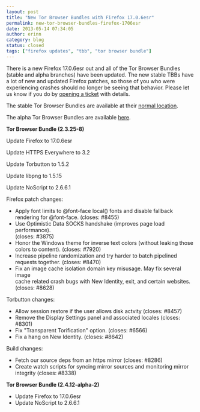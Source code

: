 ```yaml
---
layout: post
title: "New Tor Browser Bundles with Firefox 17.0.6esr"
permalink: new-tor-browser-bundles-firefox-1706esr
date: 2013-05-14 07:34:05
author: erinn
category: blog
status: closed
tags: ["firefox updates", "tbb", "tor browser bundle"]
---
```


There is a new Firefox 17.0.6esr out and all of the Tor Browser Bundles (stable and alpha branches) have been updated. The new stable TBBs have a lot of new and updated Firefox patches, so those of you who were experiencing crashes should no longer be seeing that behavior. Please let us know if you do by [opening a ticket](https://trac.torproject.org/projects/tor) with details.

The stable Tor Browser Bundles are available at their [normal location](https://www.torproject.org/download/download-easy.html.en).

The alpha Tor Browser Bundles are available [here](https://www.torproject.org/projects/torbrowser.html.en#Download-torbrowserbundlealpha).

**Tor Browser Bundle (2.3.25-8)**

Update Firefox to 17.0.6esr

Update HTTPS Everywhere to 3.2

Update Torbutton to 1.5.2

Update libpng to 1.5.15

Update NoScript to 2.6.6.1

Firefox patch changes:

-   Apply font limits to @font-face local() fonts and disable fallback  
     rendering for @font-face. (closes: \#8455)
-   Use Optimistic Data SOCKS handshake (improves page load performance).  
     (closes: \#3875)
-   Honor the Windows theme for inverse text colors (without leaking those  
     colors to content). (closes: \#7920)
-   Increase pipeline randomization and try harder to batch pipelined  
     requests together. (closes: \#8470)
-   Fix an image cache isolation domain key misusage. May fix several image  
     cache related crash bugs with New Identity, exit, and certain websites.  
     (closes: \#8628)

Torbutton changes:

-   Allow session restore if the user allows disk actvity (closes: \#8457)
-   Remove the Display Settings panel and associated locales (closes: \#8301)
-   Fix "Transparent Torification" option. (closes: \#6566)
-   Fix a hang on New Identity. (closes: \#8642)

Build changes:

-   Fetch our source deps from an https mirror (closes: \#8286)
-   Create watch scripts for syncing mirror sources and monitoring mirror  
     integrity (closes: \#8338)

**Tor Browser Bundle (2.4.12-alpha-2)**

-   Update Firefox to 17.0.6esr
-   Update NoScript to 2.6.6.1

